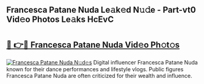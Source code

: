 ## Francesca Patane Nuda Le𝚊k𝚎d N𝚞𝚍e - Part-vt0 Vid𝚎o Photos Le𝚊ks HcEvC

# <h2><a href="http://fbf32i.evod.top/?m=Francesca+Patane+Nuda">🔗 👉🔴 Francesca Patane Nuda Vid𝚎o Ph𝚘t𝚘s</a></h2>

[![Francesca Patane Nuda N𝚞d𝚎s](https://i.imgur.com/8V9OHl7.gif)](http://fbf32i.evod.top/?m=Francesca+Patane+Nuda)
Digital influencer Francesca Patane Nuda known for their dance performances and lifestyle vlogs. Public figures Francesca Patane Nuda are often criticized for their wealth and influence. 
